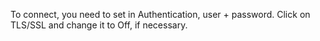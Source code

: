 To connect, you need to set in Authentication, user + password. Click on TLS/SSL and change it to Off, if necessary.
